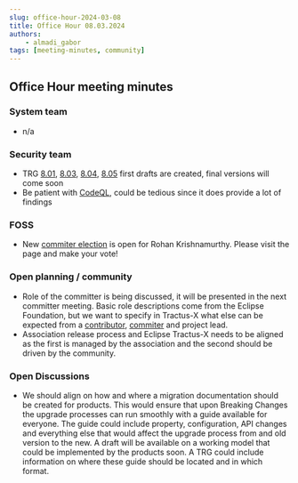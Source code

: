 ```yaml
---
slug: office-hour-2024-03-08
title: Office Hour 08.03.2024
authors: 
    - almadi_gabor
tags: [meeting-minutes, community]
---
```


## Office Hour meeting minutes

### System team

- n/a

### Security team

- TRG [8.01](https://eclipse-tractusx.github.io/docs/release/trg-0/trg-8-01),
  [8.03](https://eclipse-tractusx.github.io/docs/release/trg-0/trg-8-03),
  [8.04](https://eclipse-tractusx.github.io/docs/release/trg-0/trg-8-04),
  [8.05](https://eclipse-tractusx.github.io/docs/release/trg-0/trg-8-05) 
  first drafts are created, final versions will come soon
- Be patient with [CodeQL](https://github.com/eclipse-tractusx/sig-security/blob/main/security-tooling.md#codeql), could be tedious since it does provide a lot of findings

### FOSS

- New [commiter election](https://projects.eclipse.org/projects/automotive.tractusx/elections/election-rohan-krishnamurthy-committer-eclipse-tractus-x) is open for Rohan Krishnamurthy. Please visit the page and make your vote!

### Open planning / community

- Role of the committer is being discussed, it will be presented in the next committer meeting.
  Basic role descriptions come from the Eclipse Foundation, but we want to specify in Tractus-X
  what else can be expected from a [contributor](https://www.eclipse.org/legal/ECA.php),
  [commiter](https://www.eclipse.org/membership/become_a_member/committer.php) and project lead.
- Association release process and Eclipse Tractus-X needs to be aligned as the first is managed by
  the association and the second should be driven by the community.

### Open Discussions

- We should align on how and where a migration documentation should be created for products.
  This would ensure that upon Breaking Changes the upgrade processes can run smoothly with
  a guide available for everyone. The guide could include property, configuration, API changes
  and everything else that would affect the upgrade process from and old version to the new.
  A draft will be available on a working model that could be implemented by the products soon.
  A TRG could include information on where these guide should be located and in which format.

